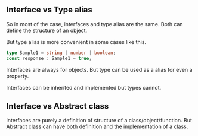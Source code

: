 ## Interface vs Type alias
So in most of the case, interfaces and type alias are the same. Both can define the structure of an object.

But type alias is more convenient in some cases like this.

```ts
type Sample1 = string | number | boolean;
const response : Sample1 = true;
```

Interfaces are always for objects. But type can be used as a alias for even a property.

Interfaces can be inherited and implemented but types cannot.

## Interface vs Abstract class
Interfaces are purely a definition of structure of a class/object/function. But Abstract class can have both definition and the implementation of a class.